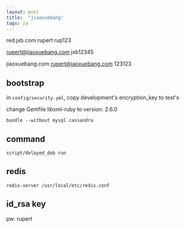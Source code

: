```yaml
---
layout: post
title:  "jiaoxuebang"
tags: za
---
```


red.jxb.com     rupert     rup123

rupert@jiaoxuebang.com     jxb12345

jiaoxuebang.com            rupert@jaoxuebang.com     123123

## bootstrap
in `config/security.yml`, copy development's encryption_key to test's

change Gemfile libxml-ruby to version: 2.6.0

`bundle --without mysql cassandra`

## command
`script/delayed_dob run`

## redis
`redis-server /usr/local/etc/redis.conf`

## id_rsa key
pw: rupert